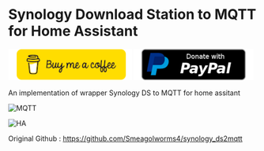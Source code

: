 # Synology Download Station to MQTT for Home Assistant

[!["Buy Me A Coffee"](https://raw.githubusercontent.com/Smeagolworms4/donate-assets/master/coffee.png)](https://www.buymeacoffee.com/smeagolworms4)
[!["Buy Me A Coffee"](https://raw.githubusercontent.com/Smeagolworms4/donate-assets/master/paypal.png)](https://www.paypal.com/donate/?business=SURRPGEXF4YVU&no_recurring=0&item_name=Hello%2C+I%27m+SmeagolWorms4.+For+my+open+source+projects.%0AThanks+you+very+mutch+%21%21%21&currency_code=EUR)

An implementation of wrapper Synology DS to MQTT for home assitant

![MQTT](https://raw.githubusercontent.com/GollumDom/addon-repository/master/synology_ds2mqtt/MQTT.gif)

![HA](https://raw.githubusercontent.com/GollumDom/addon-repository/master/synology_ds2mqtt/HA.jpg)

Original Github : https://github.com/Smeagolworms4/synology_ds2mqtt
